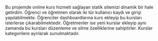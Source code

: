 Bu projemde online kurs hizmeti sağlayan statik sitemizi dinamik bir hale getirdim.
Öğrenci ve öğretmen olarak iki tür kullanıcı kaydı ve girişi yapılabilmekte. 
Öğrenciler dashboardlarına kurs ekleyip bu kursları isterlerse çıkarabilmektedir.
Öğretmenler ise yeni kurslar ekleyip aynı zamanda bu kursları düzenleme ve silme özelliklerine sahiptirler.
Kurslar kategorilere ayrılarak sunulmaktadır.
